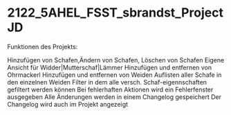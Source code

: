 # 2122_5AHEL_FSST_sbrandst_ProjectJD

Funktionen des Projekts:

Hinzufügen von Schafen,Ändern von Schafen, Löschen von Schafen
Eigene Ansicht für Widder|Mutterschaf|Lämmer
Hinzufügen und entfernen von Ohrmackerl
Hinzufügen und entfernen von Weiden 
Auflisten aller Schafe in den einzelnen Weiden
Filter in dem alle versch. Schaf-eigennschaften gefiltert werden können
Bei fehlerhaften Aktionen wird ein Fehlerfenster ausgegeben
Alle Änderungen werden in einem Changelog gespeichert
Der Changelog wird auch im Projekt angezeigt